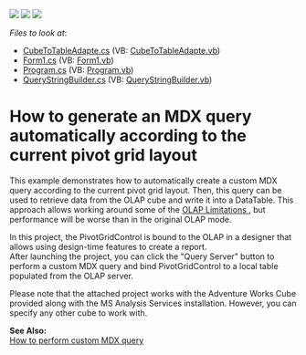 <!-- default badges list -->
![](https://img.shields.io/endpoint?url=https://codecentral.devexpress.com/api/v1/VersionRange/128579622/13.1.4%2B)
[![](https://img.shields.io/badge/Open_in_DevExpress_Support_Center-FF7200?style=flat-square&logo=DevExpress&logoColor=white)](https://supportcenter.devexpress.com/ticket/details/E2299)
[![](https://img.shields.io/badge/📖_How_to_use_DevExpress_Examples-e9f6fc?style=flat-square)](https://docs.devexpress.com/GeneralInformation/403183)
<!-- default badges end -->
<!-- default file list -->
*Files to look at*:

* [CubeToTableAdapte.cs](./CS/WindowsApplication10/CubeToTableAdapte.cs) (VB: [CubeToTableAdapte.vb](./VB/WindowsApplication10/CubeToTableAdapte.vb))
* [Form1.cs](./CS/WindowsApplication10/Form1.cs) (VB: [Form1.vb](./VB/WindowsApplication10/Form1.vb))
* [Program.cs](./CS/WindowsApplication10/Program.cs) (VB: [Program.vb](./VB/WindowsApplication10/Program.vb))
* [QueryStringBuilder.cs](./CS/WindowsApplication10/QueryStringBuilder.cs) (VB: [QueryStringBuilder.vb](./VB/WindowsApplication10/QueryStringBuilder.vb))
<!-- default file list end -->
# How to generate an MDX query automatically according to the current pivot grid layout


<p>This example demonstrates how to automatically create a custom MDX query according to the current pivot grid layout. Then, this query can be used to retrieve data from the OLAP cube and write it into a DataTable. This approach allows working around some of the <a href="http://documentation.devexpress.com/#WindowsForms/CustomDocument3253">OLAP Limitations </a>, but performance will be worse than in the original OLAP mode.</p><p>In this project, the PivotGridControl is bound to the OLAP in a designer that allows using design-time features to create a report.<br />
After launching the project, you can click the "Query Server" button to perform a custom MDX query and bind PivotGridControl to a local table populated from the OLAP server. </p><p>Please note that the attached project works with the Adventure Works Cube provided along with the MS Analysis Services installation. However, you can specify any other cube to work with.</p><p><strong>See Also:</strong><br />
<a href="https://www.devexpress.com/Support/Center/p/E1265">How to perform custom MDX query</a></p>

<br/>


